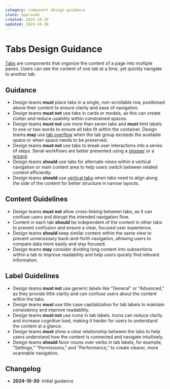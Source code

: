 ```yaml
---
category: component design guidance
state: approved
created: 2024-10-30
updated: 2024-10-30
---
```


# Tabs Design Guidance

[Tabs](https://clarity.design/documentation/tabs) are components that organize the content of a page into multiple panes. Users can see the content of one tab at a time, yet quickly navigate to another tab.

## Guidance

- Design teams **must** place tabs in a single, non-scrollable row, positioned above their content to ensure clarity and ease of navigation.
- Design teams **must not** use tabs in cards or modals, as this can create clutter and reduce usability within constrained spaces.
- Design teams **must not** use more than seven tabs and **must** limit labels to one or two words to ensure all tabs fit within the container.  Design teams **may** use [tab overflow](https://clarity.design/documentation/tabs/code#overflow-tabs) when the tab group exceeds the available space or when space needs to be preserved.
- Design teams **must not** use tabs to break user interactions into a series of steps. Serial workflows are better presented using a [stepper](https://clarity.design/documentation/stepper) or a [wizard](https://clarity.design/documentation/wizard). 
- Design teams **should** use tabs for alternate views within a vertical navigation or main content area to help users switch between related content efficiently.
- Design teams **should** use [vertical tabs](https://clarity.design/documentation/tabs/code#vertical-tabs) when tabs need to align along the side of the content for better structure in narrow layouts.

## Content Guidelines

- Design teams **must not** allow cross-linking between tabs, as it can confuse users and disrupt the intended navigation flow.
- Content in each tab **should** be independent of the content in other tabs to prevent confusion and ensure a clear, focused user experience.
- Design teams **should** keep similar content within the same view to prevent unnecessary back-and-forth navigation, allowing users to compare data more easily and stay focused.
- Design teams **may** consider dividing long content into subsections within a tab to improve readability and help users quickly find relevant information.

## Label Guidelines

- Design teams **must not** use generic labels like "General" or "Advanced," as they provide little clarity and can confuse users about the content within the tabs.
- Design teams **must** use title case capitalization for tab labels to maintain consistency and improve readability.
- Design teams **must not** use icons in tab labels. Icons can reduce clarity and increase cognitive load, making it harder for users to understand the content at a glance.
- Design teams **must** show a clear relationship between the tabs to help users understand how the content is connected and navigate intuitively.
- Design teams **should** favor nouns over verbs in tab labels, for example, "Settings," "Permissions," and "Performance," to create clearer, more scannable navigation.

## Changelog

- **2024-10-30**: Initial guidance